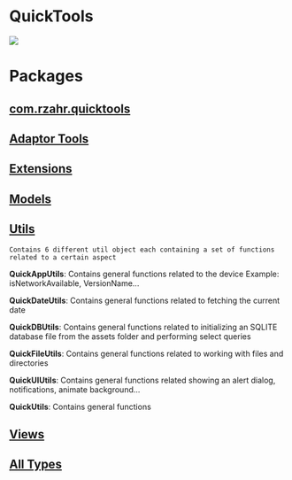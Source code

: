 # QuickTools

[![](https://jitpack.io/v/rzahr/QuickTools.svg)](https://jitpack.io/#rzahr/QuickTools)

Packages
========

 ## **[com.rzahr.quicktools]**
 
 
   
 ## **[Adaptor Tools]**



 ## **[Extensions]**
 
 
 
 ## **[Models]**



 ## **[Utils]**

`Contains 6 different util object each containing a set of functions related to a certain aspect`

**QuickAppUtils**: Contains general functions related to the device Example: isNetworkAvailable, VersionName...

**QuickDateUtils**: Contains general functions related to fetching the current date

**QuickDBUtils**: Contains general functions related to initializing an SQLITE database file from the assets folder and performing select queries 

**QuickFileUtils**: Contains general functions related to working with files and directories

**QuickUIUtils**: Contains general functions related showing an alert dialog, notifications, animate background...

**QuickUtils**: Contains general functions

 ## **[Views]**



 ## **[All Types]**
   
   
   
[com.rzahr.quicktools]: https://htmlpreview.github.io/?https://raw.githubusercontent.com/RZahr/QuickTools/master/documentation/quicktools/com.rzahr.quicktools/index.html

[Adaptor Tools]: https://htmlpreview.github.io/?https://raw.githubusercontent.com/RZahr/QuickTools/master/documentation/quicktools/com.rzahr.quicktools.adaptors/index.html

[Extensions]: https://htmlpreview.github.io/?https://raw.githubusercontent.com/RZahr/QuickTools/master/documentation/quicktools/com.rzahr.quicktools.extensions/index.html
  
[Models]: https://htmlpreview.github.io/?https://raw.githubusercontent.com/RZahr/QuickTools/master/documentation/quicktools/com.rzahr.quicktools.models/index.html
  
[Utils]: https://htmlpreview.github.io/?https://raw.githubusercontent.com/RZahr/QuickTools/master/documentation/quicktools/com.rzahr.quicktools.utils/index.html
  
[Views]: https://htmlpreview.github.io/?https://raw.githubusercontent.com/RZahr/QuickTools/master/documentation/quicktools/com.rzahr.quicktools.views/index.html
  
[All Types]: https://htmlpreview.github.io/?https://raw.githubusercontent.com/RZahr/QuickTools/master/documentation/quicktools/alltypes/index.html
